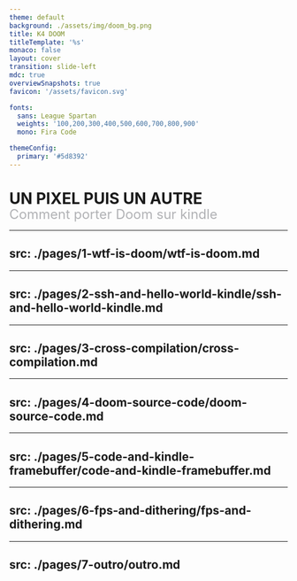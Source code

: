 ```yaml
---
theme: default
background: ./assets/img/doom_bg.png
title: K4 DOOM
titleTemplate: '%s'
monaco: false
layout: cover
transition: slide-left
mdc: true
overviewSnapshots: true
favicon: '/assets/favicon.svg'

fonts:
  sans: League Spartan
  weights: '100,200,300,400,500,600,700,800,900'
  mono: Fira Code

themeConfig:
  primary: '#5d8392'
---
```


<h1>UN PIXEL PUIS UN AUTRE</h1>
<span class="subtitle">Comment porter Doom sur kindle</span>

<style>
    h1 {
        font-weight: bolder;
        margin-bottom: unset;
        line-height: 1em;
    }

    .subtitle {
        color:  #B1B2B5;
        font-size: 18pt;
    }
</style>

---
src: ./pages/1-wtf-is-doom/wtf-is-doom.md
---

---
src: ./pages/2-ssh-and-hello-world-kindle/ssh-and-hello-world-kindle.md
---

---
src: ./pages/3-cross-compilation/cross-compilation.md
---

---
src: ./pages/4-doom-source-code/doom-source-code.md
---

---
src: ./pages/5-code-and-kindle-framebuffer/code-and-kindle-framebuffer.md
---

---
src: ./pages/6-fps-and-dithering/fps-and-dithering.md
---

---
src: ./pages/7-outro/outro.md
---
